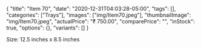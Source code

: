 {
    "title": "Item 70",
    "date": "2020-12-31T04:03:28-05:00",
    "tags": [],
    "categories": ["Trays"],
    "images": ["img/Item70.jpeg"],
    "thumbnailImage": "img/Item70.jpeg",
    "actualPrice": "₹ 750.00",
    "comparePrice": "",
    "inStock": true,
    "options": {},
    "variants": []
}


Size: 12.5 inches x 8.5 inches